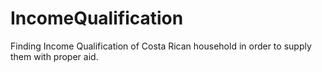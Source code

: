# IncomeQualification
Finding Income Qualification of Costa Rican household in order to supply them with proper aid.
